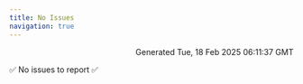 ```yaml
---
title: No Issues
navigation: true
---
```


<p style="text-align:right;color:#cccs">
Generated Tue, 18 Feb 2025 06:11:37 GMT
</p>
<p>✅ No issues to report ✅</p>



